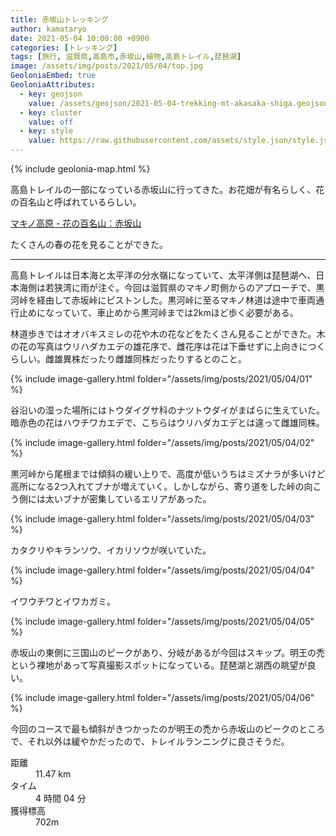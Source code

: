 ```yaml
---
title: 赤坂山トレッキング
author: kamataryo
date: 2021-05-04 10:00:00 +0900
categories: [トレッキング]
tags: [旅行, 滋賀県,高島市,赤坂山,植物,高島トレイル,琵琶湖]
image: /assets/img/posts/2021/05/04/top.jpg
GeoloniaEmbed: true
GeoloniaAttributes:
  - key: geojson
    value: /assets/geojson/2021-05-04-trekking-mt-akasaka-shiga.geojson
  - key: cluster
    value: off
  - key: style
    value: https://raw.githubusercontent.com/assets/style.json/style.json
---
```


{% include geolonia-map.html %}

高島トレイルの一部になっている赤坂山に行ってきた。お花畑が有名らしく、花の百名山と呼ばれているらしい。

[マキノ高原 - 花の百名山：赤坂山](http://makinokougen.co.jp/publics/index/47/)

たくさんの春の花を見ることができた。

---

高島トレイルは日本海と太平洋の分水嶺になっていて、太平洋側は琵琶湖へ、日本海側は若狭湾に雨が注ぐ。今回は滋賀県のマキノ町側からのアプローチで、黒河峠を経由して赤坂峠にピストンした。黒河峠に至るマキノ林道は途中で車両通行止めになっていて、車止めから黒河峠までは2kmほど歩く必要がある。

林道歩きではオオバキスミレの花や木の花などをたくさん見ることができた。木の花の写真はウリハダカエデの雄花序で、雌花序は花は下垂せずに上向きにつくらしい。雌雄異株だったり雌雄同株だったりするとのこと。

{% include image-gallery.html folder="/assets/img/posts/2021/05/04/01" %}

谷沿いの湿った場所にはトウダイグサ科のナツトウダイがまばらに生えていた。暗赤色の花はハウチワカエデで、こちらはウリハダカエデとは違って雌雄同株。

{% include image-gallery.html folder="/assets/img/posts/2021/05/04/02" %}

黒河峠から尾根までは傾斜の緩い上りで、高度が低いうちはミズナラが多いけど高所になる2つ入れてブナが増えていく。しかしながら、寄り道をした峠の向こう側には太いブナが密集しているエリアがあった。

{% include image-gallery.html folder="/assets/img/posts/2021/05/04/03" %}

カタクリやキランソウ、イカリソウが咲いていた。

{% include image-gallery.html folder="/assets/img/posts/2021/05/04/04" %}

イワウチワとイワカガミ。

{% include image-gallery.html folder="/assets/img/posts/2021/05/04/05" %}

赤坂山の東側に三国山のピークがあり、分岐があるが今回はスキップ。明王の禿という裸地があって写真撮影スポットになっている。琵琶湖と湖西の眺望が良い。

{% include image-gallery.html folder="/assets/img/posts/2021/05/04/06" %}

今回のコースで最も傾斜がきつかったのが明王の禿から赤坂山のピークのところで、それ以外は緩やかだったので、トレイルランニングに良さそうだ。

<dl>
<dt>距離</dt><dd>11.47 km</dd>
<dt>タイム</dt><dd>4 時間 04 分</dd>
<dt>獲得標高</dt><dd>702m</dd>
</dl>
